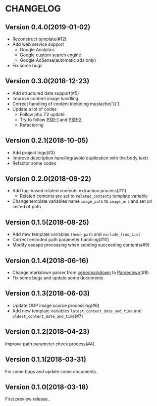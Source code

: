 CHANGELOG
=========

Version 0.4.0(2019-01-02)
-------------------------

* Reconstruct template(#12)
* Add web service support
    * Google Analytics
    * Google custom search engine
    * Google AdSense(automatic ads only)
* Fix some bugs

Version 0.3.0(2018-12-23)
-------------------------

* Add structured data support(#5)
* Improve content image handling
* Correct handling of content including mustache('{{')
* Update a lot of codes
    * Follow php 7.2 update
    * Try to follow [PSR-1](https://www.php-fig.org/psr/psr-1/) and [PSR-2](https://www.php-fig.org/psr/psr-2/)
    * Refactoring

Version 0.2.1(2018-10-05)
-------------------------

* Add project logo(#3)
* Improve description handling(avoid duplication with the body text)
* Refactor some codes

Version 0.2.0(2018-09-22)
-------------------------

* Add tag-based related contents extraction process(#11)
    * Related contents are set to `related_contents` template variable
* Change template variables name `image_path` to `image_url` and set url insted of path

Version 0.1.5(2018-08-25)
-------------------------

* Add new template variables `theme_path` and `exclude_from_List`
* Correct encoded path parameter handling(#10)
* Modify escape processing when sending succeeding contents(#9)

Version 0.1.4(2018-06-16)
-------------------------

* Change markdown parser from [cebe/markdown](http://markdown.cebe.cc/) to [Parsedown](http://parsedown.org/)(#8)
* Fix some bugs and update some documents

Version 0.1.3(2018-06-03)
-------------------------

* Update OGP image source processing(#6)
* Add new template variables `latest_content_date_and_time` and `oldest_content_date_and_time`(#7)

Version 0.1.2(2018-04-23)
-------------------------

Improve path parameter check process(#4).

Version 0.1.1(2018-03-31)
-------------------------

Fix some bugs and update some documents.

Version 0.1.0(2018-03-18)
-------------------------

First preview release.